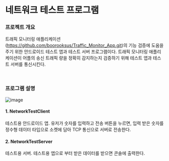 <br>

# 네트워크 테스트 프로그램

### 프로젝트 개요

 트래픽 모니터링 애플리케이션(<https://github.com/boorooksus/Traffic_Monitor_App.git>)의 기능 검증에 도움을 주기 위한 안드로이드 테스트 앱과 테스트 서버 프로그램이다.  트래픽 모니터링 애플리케이션이 어플의 송신 트래픽 량을 정확히 감지하는지 검증하기 위해 테스트 앱과 테스트 서버를 통신시킨다.

<br>

### 프로그램 설명

![image](https://user-images.githubusercontent.com/55964775/129751051-444d6d6c-dcd7-4211-8a34-a772be289d47.png)

#### 1. NetworkTestClient

 테스트용 안드로이드 앱. 유저가 숫자를 입력하고 전송 버튼을 누르면, 입력 받은 숫자를 정수형 데이터 타입으로 소켓에 담아 TCP 통신으로 서버로 전송한다.



#### 2. NetworkTestServer

 테스트용 서버. 테스트용 앱으로 부터 받은 데이터를 받으면 콘솔에 출력한다.

